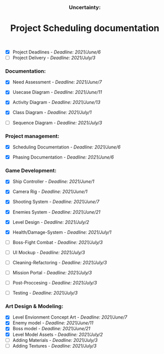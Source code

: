 <br />
<p align="center">

  <h3 align="center">Uncertainty:</h3>

  <h1 align="center"> Project Scheduling documentation </h1>  
    
  <p h2 align="center">
    <br />

- [x] Project Deadlines - *Deadline: 2021/June/6*
- [ ] Project Delivery - *Deadline: 2021/July/3*

### Documentation:  
- [x] Need Assessment - *Deadline: 2021/June/7*
- [x] Usecase Diagram - *Deadline: 2021/June/11*
- [x] Activity Diagram - *Deadline: 2021/June/13*
- [x] Class Diagram - *Deadline: 2021/July/1*
- [ ] Sequence Diagram - *Deadline: 2021/July/3*


### Project management:  
- [x] Scheduling Documentation - *Deadline: 2021/June/6*
- [x] Phasing Documentation  - *Deadline: 2021/June/6*


### Game Development:
- [x] Ship Controller - *Deadline: 2021/June/1*
- [x] Camera Rig - *Deadline: 2021/June/1*
- [x] Shooting System - *Deadline: 2021/June/7*
- [x] Enemies System - *Deadline: 2021/June/21*
- [x] Level Design - *Deadline: 2021/July/2*
- [x] Health/Damage-System - *Deadline: 2021/July/1*
- [ ] Boss-Fight Combat - *Deadline: 2021/July/3*
- [ ] UI Mockup - *Deadline: 2021/July/3*
- [ ] Cleaning-Refactoring - *Deadline: 2021/July/3*
- [ ] Mission Portal - *Deadline: 2021/July/3*
- [ ] Post-Proccesing - *Deadline: 2021/July/3*
- [ ] Testing - *Deadline: 2021/July/3*


### Art Design & Modeling:
- [x] Level Envionment Concept Art - *Deadline: 2021/June/7*
- [x] Enemy model - *Deadline: 2021/June/11*
- [x] Boss model - *Deadline: 2021/June/21*
- [x] Level Model Assets - *Deadline: 2021/July/2*
- [ ] Adding Materials - *Deadline: 2021/July/3*
- [ ] Adding Textures - *Deadline: 2021/July/3*
